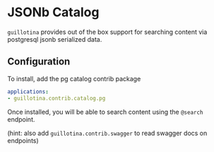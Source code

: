 # JSONb Catalog

`guillotina` provides out of the box support for searching content via postgresql jsonb serialized data.


## Configuration

To install, add the pg catalog contrib package

```yaml
applications:
- guillotina.contrib.catalog.pg
```

Once installed, you will be able to search content using the `@search` endpoint.

(hint: also add `guillotina.contrib.swagger` to read swagger docs on endpoints)
